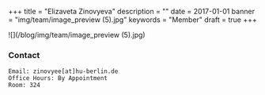 +++
title = "Elizaveta Zinovyeva"
description = ""
date = 2017-01-01
banner = "img/team/image_preview (5).jpg"
keywords = "Member"
draft = true
+++

<!--more-->


![](/blog/img/team/image_preview (5).jpg)



###  Contact

	Email: zinovyee[at]hu-berlin.de
	Office Hours: By Appointment
	Room: 324
